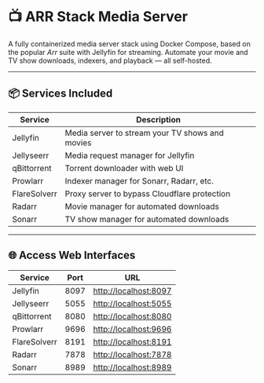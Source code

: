 # 📺 ARR Stack Media Server

A fully containerized media server stack using Docker Compose, based on the popular *Arr* suite with Jellyfin for streaming. Automate your movie and TV show downloads, indexers, and playback — all self-hosted.

---

## 📦 Services Included

| Service      | Description                                        |
|--------------|--------------------------------------------------|
| Jellyfin     | Media server to stream your TV shows and movies  |
| Jellyseerr   | Media request manager for Jellyfin                |
| qBittorrent  | Torrent downloader with web UI                     |
| Prowlarr     | Indexer manager for Sonarr, Radarr, etc.          |
| FlareSolverr | Proxy server to bypass Cloudflare protection      |
| Radarr       | Movie manager for automated downloads              |
| Sonarr       | TV show manager for automated downloads            |

---

## 🌐 Access Web Interfaces

| Service      | Port | URL                                            |
| ------------ | ---- | ---------------------------------------------- |
| Jellyfin     | 8097 | [http://localhost:8097](http://localhost:8097) |
| Jellyseerr   | 5055 | [http://localhost:5055](http://localhost:5055) |
| qBittorrent  | 8080 | [http://localhost:8080](http://localhost:8080) |
| Prowlarr     | 9696 | [http://localhost:9696](http://localhost:9696) |
| FlareSolverr | 8191 | [http://localhost:8191](http://localhost:8191) |
| Radarr       | 7878 | [http://localhost:7878](http://localhost:7878) |
| Sonarr       | 8989 | [http://localhost:8989](http://localhost:8989) |
